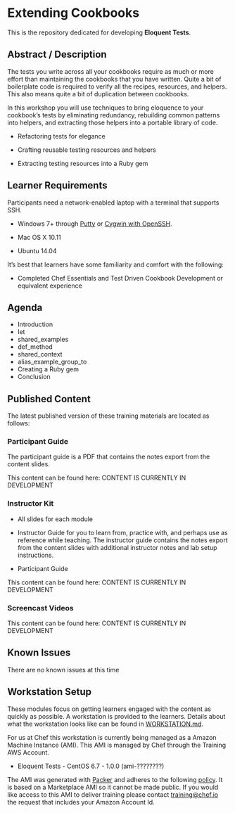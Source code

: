 # Extending Cookbooks

This is the repository dedicated for developing **Eloquent Tests**.

## Abstract / Description

The tests you write across all your cookbooks require as much or more effort than maintaining the cookbooks that you have written. Quite a bit of boilerplate code is required to verify all the recipes, resources, and helpers. This also means quite a bit of duplication between cookbooks.

In this workshop you will use techniques to bring eloquence to your cookbook’s tests by eliminating redundancy, rebuilding common patterns into helpers, and extracting those helpers into a portable library of code.

* Refactoring tests for elegance

* Crafting reusable testing resources and helpers

* Extracting testing resources into a Ruby gem


## Learner Requirements

Participants need a network-enabled laptop with a terminal that supports SSH.

* Windows 7+ through [Putty](http://www.putty.org/) or [Cygwin with OpenSSH](https://www.cygwin.com/).

* Mac OS X 10.11

* Ubuntu 14.04

It’s best that learners have some familiarity and comfort with the following:

* Completed Chef Essentials and Test Driven Cookbook Development or equivalent experience


## Agenda

* Introduction
* let
* shared_examples
* def_method
* shared_context
* alias_example_group_to
* Creating a Ruby gem
* Conclusion

## Published Content

The latest published version of these training materials are located as follows:

### Participant Guide

The participant guide is a PDF that contains the notes export from the content slides.

This content can be found here: CONTENT IS CURRENTLY IN DEVELOPMENT
### Instructor Kit

* All slides for each module

* Instructor Guide for you to learn from, practice with, and perhaps use as reference while teaching. The instructor guide contains the notes export from the content slides with additional instructor notes and lab setup instructions.

* Participant Guide

This content can be found here: CONTENT IS CURRENTLY IN DEVELOPMENT

### Screencast Videos

This content can be found here: CONTENT IS CURRENTLY IN DEVELOPMENT

## Known Issues

There are no known issues at this time

## Workstation Setup

These modules focus on getting learners engaged with the content as quickly as possible. A workstation is provided to the learners. Details about what the workstation looks like can be found in [WORKSTATION.md](WORKSTATION.md).

For us at Chef this workstation is currently being managed as a Amazon Machine Instance (AMI). This AMI is managed by Chef through the Training AWS Account.

* Eloquent Tests - CentOS 6.7 - 1.0.0 (ami-????????)

The AMI was generated with [Packer](https://github.com/chef-training/chefdk-fundamentals-image) and adheres to the following [policy](https://github.com/chef-training/chefdk-image/blob/master/cookbooks/workstations/recipes/eloquent_tests.rb). It is based on a Marketplace AMI so it cannot be made public. If you would like access to this AMI to deliver training please contact [training@chef.io](mailto:training@chef.io) the request that includes your Amazon Account Id.
